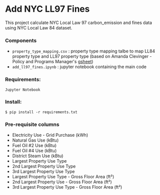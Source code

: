 
# Add NYC LL97 Fines
This project calculate NYC Local Law 97 carbon_emission and fines data using NYC Local Law 84 dataset.

### Components
- `property_type_mapping.csv` : property type mapping talbe to map LL84 property type and LL97 property type (based on Amanda Clevinger - Policy and Programs Manager's [gsheet](https://docs.google.com/spreadsheets/d/1mgs-wKk55XCZdfDy9nDcAjMfrwfJUtLlVy6z3jAshIo/edit?usp=sharing))
- `add_ll97_fines.ipynb` : jupyter notebook containing the main code

### Requirements:
```
Jupyter Notebook
```

### Install:
```
$ pip install -r requirements.txt
```

### Pre-requisite columns
- Electricity Use - Grid Purchase (kWh) <br/>
- Natural Gas Use (kBtu) <br/>
- Fuel Oil #2 Use (kBtu) <br/>
- Fuel Oil #4 Use (kBtu) <br/>
- District Steam Use (kBtu) <br/>
- Largest Property Use Type <br/>
- 2nd Largest Property Use Type <br/>
- 3rd Largest Property Use Type <br/>
- Largest Property Use Type - Gross Floor Area (ft²) <br/>
- 2nd Largest Property Use - Gross Floor Area (ft²) <br/>
- 3rd Largest Property Use Type - Gross Floor Area (ft²) <br/>